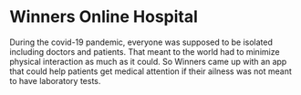 # Winners Online Hospital
During the covid-19 pandemic, everyone was supposed to be isolated including doctors and patients. That meant to the world had to minimize physical interaction as much as it could. So Winners came up with an app that could help patients get medical attention if their ailness was not meant to have laboratory tests.
